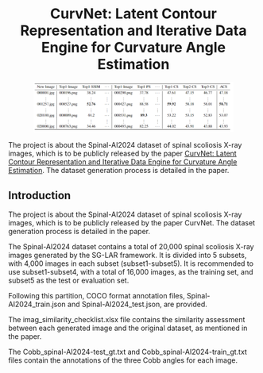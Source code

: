 # <h1 align="center"> CurvNet: Latent Contour Representation and Iterative Data Engine for Curvature Angle Estimation </h1> 

<div align="center">
    <img src="figs/checklist.png" width="80%">
</div>


The project is about the Spinal-AI2024 dataset of spinal scoliosis X-ray images, which is to be publicly released by the paper [CurvNet: Latent Contour Representation and Iterative Data Engine for Curvature Angle Estimation](https://arxiv.org/abs/2411.12604). The dataset generation process is detailed in the paper.




## Introduction
The project is about the Spinal-AI2024 dataset of spinal scoliosis X-ray images, which is to be publicly released by the paper CurvNet. The dataset generation process is detailed in the paper.

The Spinal-AI2024 dataset contains a total of 20,000 spinal scoliosis X-ray images generated by the SG-LAR framework. It is divided into 5 subsets, with 4,000 images in each subset (subset1-subset5). It is recommended to use subset1-subset4, with a total of 16,000 images, as the training set, and subset5 as the test or evaluation set.

Following this partition, COCO format annotation files, Spinal-AI2024_train.json and Spinal-AI2024_test.json, are provided.

The imag_similarity_checklist.xlsx file contains the similarity assessment between each generated image and the original dataset, as mentioned in the paper.

The Cobb_spinal-AI2024-test_gt.txt and Cobb_spinal-AI2024-train_gt.txt files contain the annotations of the three Cobb angles for each image.

